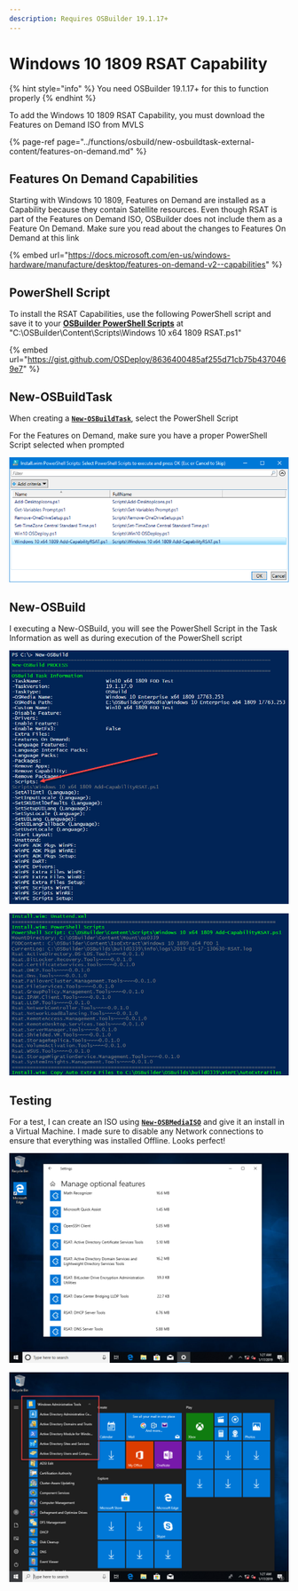 ```yaml
---
description: Requires OSBuilder 19.1.17+
---
```


# Windows 10 1809 RSAT Capability

{% hint style="info" %}
You need OSBuilder 19.1.17+ for this to function properly
{% endhint %}

To add the Windows 10 1809 RSAT Capability, you must download the Features on Demand ISO from MVLS

{% page-ref page="../functions/osbuild/new-osbuildtask-external-content/features-on-demand.md" %}

## Features On Demand Capabilities

Starting with Windows 10 1809, Features on Demand are installed as a Capability because they contain Satellite resources.  Even though RSAT is part of the Features on Demand ISO, OSBuilder does not include them as a Feature On Demand.  Make sure you read about the changes to Features On Demand at this link

{% embed url="https://docs.microsoft.com/en-us/windows-hardware/manufacture/desktop/features-on-demand-v2--capabilities" %}

## PowerShell Script

To install the RSAT Capabilities, use the following PowerShell script and save it to your [**OSBuilder PowerShell Scripts**](../functions/osbuild/new-osbuildtask-external-content/powershell-scripts.md) at  "C:\OSBuilder\Content\Scripts\Windows 10 x64 1809 RSAT.ps1"

{% embed url="https://gist.github.com/OSDeploy/8636400485af255d71cb75b4370469e7" %}

## New-OSBuildTask

When creating a [**`New-OSBuildTask`**](../functions/osbuild/new-osbuildtask/), select the PowerShell Script 

For the Features on Demand, make sure you have a proper PowerShell Script selected when prompted

![](../../../.gitbook/assets/2019-01-17_12-20-23.png)

## New-OSBuild

I executing a New-OSBuild, you will see the PowerShell Script in the Task Information as well as during execution of the PowerShell script

![](../../../.gitbook/assets/2019-01-17_12-22-28.png)

![](../../../.gitbook/assets/2019-01-17_13-10-51.png)

## Testing

For a test, I can create an ISO using [**`New-OSBMediaISO`**](../functions/osbmedia/new-osbmediaiso.md) and give it an install in a Virtual Machine.  I made sure to disable any Network connections to ensure that everything was installed Offline.  Looks perfect!

![](../../../.gitbook/assets/2019-01-17_3-27-52.png)

![RSAT](../../../.gitbook/assets/2019-01-17_3-27-21.png)



